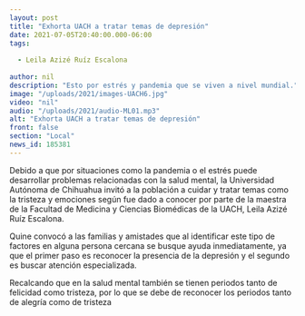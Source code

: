 ```yaml
---
layout: post
title: "Exhorta UACH a tratar temas de depresión"
date: 2021-07-05T20:40:00.000-06:00
tags:
  
  - Leila Azizé Ruíz Escalona
  
author: nil
description: "Esto por estrés y pandemia que se viven a nivel mundial."
image: "/uploads/2021/images-UACH6.jpg"
video: "nil"
audio: "/uploads/2021/audio-ML01.mp3"
alt: "Exhorta UACH a tratar temas de depresión"
front: false
section: "Local"
news_id: 185381
---
```


Debido a que por situaciones como la pandemia o el estrés puede desarrollar problemas relacionadas con la salud mental, la Universidad Autónoma de Chihuahua invitó a la población a cuidar y tratar temas como la tristeza y emociones según fue dado a conocer por parte de  la maestra de la Facultad de Medicina y Ciencias Biomédicas de la UACH, Leila Azizé Ruíz Escalona.

Quine convocó a las familias y amistades que al identificar este tipo de factores en alguna persona cercana se busque ayuda inmediatamente, ya que el primer paso es reconocer la presencia de la depresión y el segundo es buscar atención especializada.

Recalcando que en la salud mental también se tienen periodos tanto de felicidad como tristeza, por lo que se debe de reconocer los periodos tanto de alegría como de tristeza
